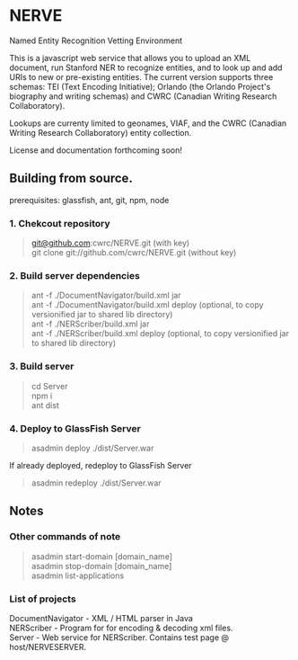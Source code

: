 # NERVE
Named Entity Recognition Vetting Environment

This is a javascript web service that allows you to upload an XML document, run Stanford NER to recognize entities, and to look up and add URIs to new or pre-existing entities. The current version supports three schemas: TEI (Text Encoding Initiative); Orlando (the Orlando Project's biography and writing schemas) and CWRC (Canadian Writing Research Collaboratory).

Lookups are currenty limited to geonames, VIAF, and the CWRC (Canadian Writing Research Collaboratory) entity collection.

License and documentation forthcoming soon!

## Building from source.
prerequisites: glassfish, ant, git, npm, node<br>

### 1. Chekcout repository
> git@github.com:cwrc/NERVE.git (with key)<br>
> git clone git://github.com/cwrc/NERVE.git (without key)<br>

### 2. Build server dependencies
> ant -f ./DocumentNavigator/build.xml jar<br>
> ant -f ./DocumentNavigator/build.xml deploy (optional, to copy versionified jar to shared lib directory)<br>
> ant -f ./NERScriber/build.xml jar<br>
> ant -f ./NERScriber/build.xml deploy (optional, to copy versionified jar to shared lib directory)<br>

### 3. Build server
> cd Server<br>
> npm i<br>
> ant dist<br>

### 4. Deploy to GlassFish Server
> asadmin deploy ./dist/Server.war<br>

If already deployed, redeploy to GlassFish Server<br>
> asadmin redeploy ./dist/Server.war<br>

## Notes
### Other commands of note
> asadmin start-domain [domain_name]<br>
> asadmin stop-domain [domain_name]<br>
> asadmin list-applications<br>

### List of projects
DocumentNavigator - XML / HTML parser in Java<br>
NERScriber - Program for for encoding & decoding xml files.<br>
Server - Web service for NERScriber.  Contains test page @ host/NERVESERVER.<br>